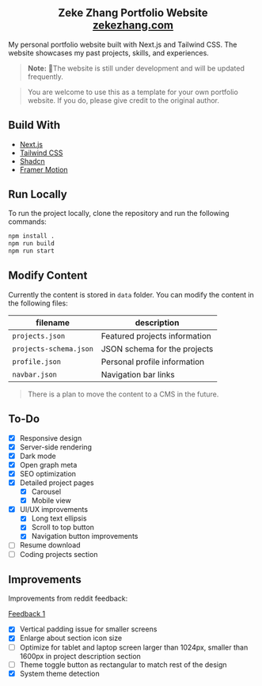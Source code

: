<h2 align="center">
  Zeke Zhang  Portfolio Website<br/>
  <a href="https://zekezhang.com" target="_blank">zekezhang.com</a>
</h2>

My personal portfolio website built with Next.js and Tailwind CSS. The website showcases my past projects, skills, and experiences.

> **Note:** 🚧The website is still under development and will be updated frequently.

> You are welcome to use this as a template for your own portfolio website. If you do, please give credit to the original author.

## Build With

- [Next.js](https://nextjs.org/)
- [Tailwind CSS](https://tailwindcss.com/)
- [Shadcn](https://ui.shadcn.com/)
- [Framer Motion](https://www.framer.com/motion/)

## Run Locally

To run the project locally, clone the repository and run the following commands:

```bash
npm install .
npm run build
npm run start
```

## Modify Content

Currently the content is stored in `data` folder. You can modify the content in the following files:

| filename               | description                   |
| ---------------------- | ----------------------------- |
| `projects.json`        | Featured projects information |
| `projects-schema.json` | JSON schema for the projects  |
| `profile.json`         | Personal profile information  |
| `navbar.json`          | Navigation bar links          |

> There is a plan to move the content to a CMS in the future.

## To-Do

- [x] Responsive design
- [x] Server-side rendering
- [x] Dark mode
- [x] Open graph meta
- [x] SEO optimization
- [x] Detailed project pages
  - [x] Carousel
  - [x] Mobile view
- [x] UI/UX improvements
  - [x] Long text ellipsis
  - [x] Scroll to top button
  - [x] Navigation button improvements
- [ ] Resume download
- [ ] Coding projects section

## Improvements

Improvements from reddit feedback:

[Feedback 1](https://www.reddit.com/r/webdev/comments/1d5ssym/comment/l6nws0g/?utm_source=share&utm_medium=web3x&utm_name=web3xcss&utm_term=1&utm_content=share_button)

- [x] Vertical padding issue for smaller screens
- [x] Enlarge about section icon size
- [ ] Optimize for tablet and laptop screen larger than 1024px, smaller than 1600px in project description section
- [ ] Theme toggle button as rectangular to match rest of the design
- [x] System theme detection

